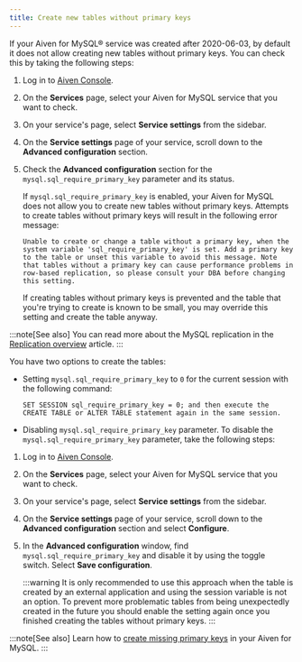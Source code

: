 ```yaml
---
title: Create new tables without primary keys
---
```


If your Aiven for MySQL® service was created after 2020-06-03, by
default it does not allow creating new tables without primary keys. You
can check this by taking the following steps:

1.  Log in to [Aiven Console](https://console.aiven.io/).

2.  On the **Services** page, select your Aiven for MySQL service that
    you want to check.

3.  On your service's page, select **Service settings** from the
    sidebar.

4.  On the **Service settings** page of your service, scroll down to the
    **Advanced configuration** section.

5.  Check the **Advanced configuration** section for the
    `mysql.sql_require_primary_key` parameter and its status.

    If `mysql.sql_require_primary_key` is enabled, your Aiven for MySQL
    does not allow you to create new tables without primary keys.
    Attempts to create tables without primary keys will result in the
    following error message:

    ```
    Unable to create or change a table without a primary key, when the system variable 'sql_require_primary_key' is set. Add a primary key to the table or unset this variable to avoid this message. Note that tables without a primary key can cause performance problems in row-based replication, so please consult your DBA before changing this setting.
    ```

    If creating tables without primary keys is prevented and the table
    that you're trying to create is known to be small, you may override
    this setting and create the table anyway.

:::note[See also]
You can read more about the MySQL replication in the
[Replication overview](/docs/products/mysql/concepts/mysql-replication#myslq-replication-overview) article.
:::

You have two options to create the tables:

-   Setting `mysql.sql_require_primary_key` to `0` for the current
    session with the following command:

    ```shell
    SET SESSION sql_require_primary_key = 0; and then execute the CREATE TABLE or ALTER TABLE statement again in the same session.
    ```

-   Disabling `mysql.sql_require_primary_key` parameter. To disable the
    `mysql.sql_require_primary_key` parameter, take the following steps:

1.  Log in to [Aiven Console](https://console.aiven.io/).

2.  On the **Services** page, select your Aiven for MySQL service that
    you want to check.

3.  On your service's page, select **Service settings** from the
    sidebar.

4.  On the **Service settings** page of your service, scroll down to the
    **Advanced configuration** section and select **Configure**.

5.  In the **Advanced configuration** window, find
    `mysql.sql_require_primary_key` and disable it by using the toggle
    switch. Select **Save configuration**.

    :::warning
    It is only recommended to use this approach when the table is
    created by an external application and using the session variable is
    not an option. To prevent more problematic tables from being
    unexpectedly created in the future you should enable the setting
    again once you finished creating the tables without primary keys.
    :::

:::note[See also]
Learn how to
[create missing primary keys](/docs/products/mysql/howto/create-missing-primary-keys) in your Aiven for MySQL.
:::
